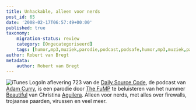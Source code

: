 ```yaml
---
title: Unhackable, alleen voor nerds
post_id: 65
date: '2008-02-17T06:57:49+00:00'
published: true
taxonomy:
    migration-status: review
    category: [Ongecategoriseerd]
    tags: [humor,mp3,muziek,parodie,podcast,podsafe,humor,mp3,muziek,parodie,podcast,podsafe]
author: Robert van Bregt
metadata:
    author: Robert van Bregt
---
```

![iTunes Logo](/images/2008/02/itunes-logo.thumbnail.png)In aflevering 723 van de [Daily Source Code](http://www.dailysourcecode.com/), de podcast van [Adam Curry](http://www.curry.com), is een parodie door [The FuMP](http://www.podshow.com/music/?artist_id=8073) te beluisteren van het nummer [Beautiful](http://www.last.fm/music/Christina+Aguilera/_/Beautiful) van Christina [Aguilera](http://www.last.fm/music/Christina+Aguilera). Alleen voor nerds, met alles over firewalls, trojaanse paarden, virussen en veel meer.